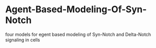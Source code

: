 # Agent-Based-Modeling-Of-Syn-Notch
four models for egent based modeling of Syn-Notch and Delta-Notch signaling in cells
